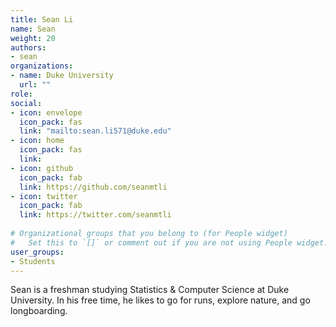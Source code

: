 ```yaml
---
title: Sean Li
name: Sean
weight: 20
authors: 
- sean
organizations:
- name: Duke University
  url: ""
role: 
social:
- icon: envelope
  icon_pack: fas
  link: "mailto:sean.li571@duke.edu"
- icon: home
  icon_pack: fas
  link: 
- icon: github
  icon_pack: fab
  link: https://github.com/seanmtli
- icon: twitter
  icon_pack: fab
  link: https://twitter.com/seanmtli
  
# Organizational groups that you belong to (for People widget)
#   Set this to `[]` or comment out if you are not using People widget.  
user_groups:
- Students
---
```


Sean is a freshman studying Statistics & Computer Science at Duke University. In his free time, he likes to go for runs, explore nature, and go longboarding.
